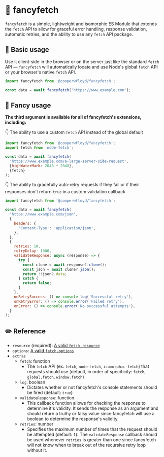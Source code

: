 # 💅 fancyfetch

`fancyfetch` is a simple, lightweight and isomorphic ES Module that extends the `fetch` API to allow for graceful error handling, response validation, automatic retries, and the ability to use any `fetch` API package.

## 🙂 Basic usage

Use it client-side in the browser or on the server just like the standard `fetch` API — `fancyfetch` will automatically locate and use Node's global `fetch` API or your browser's native `fetch` API.

```js
import fancyfetch from '@cooperwfloyd/fancyfetch';

const data = await fancyfetch('https://www.example.com');
```

## 🥳 Fancy usage

**The third argument is available for all of fancyfetch's extensions, including:**

👇 The ability to use a custom `fetch` API instead of the global default

```js
import fancyfetch from '@cooperwfloyd/fancyfetch';
import fetch from 'node-fetch';

const data = await fancyfetch(
  'https://www.example.com/a-large-server-side-request',
  {highWaterMark: 2048 * 2048},
  {fetch}
);
```

👇 The ability to gracefully auto-retry requests if they fail or if their responses don't return `true` in a custom validation callback

```js
import fancyfetch from '@cooperwfloyd/fancyfetch';

const data = await fancyfetch(
  'https://www.example.com/json',
  {
    headers: {
      'Content-Type': 'application/json',
    },
  },
  {
    retries: 10,
    retryDelay: 1000,
    validateResponse: async (response) => {
      try {
        const clone = await response?.clone();
        const json = await clone?.json();
        return !!json?.data;
      } catch {
        return false;
      }
    },
    onRetrySuccess: () => console.log('Successful retry'),
    onRetryError: () => console.error('Failed retry'),
    onError: () => console.error('No successful attempts'),
  }
);
```

## ✏️ Reference

- `resource` (required): <a href="https://developer.mozilla.org/en-US/docs/Web/API/fetch#parameters" target="_blank" rel="noopener noreferrer">A valid `fetch.resource`</a>
- `options`: <a href="https://developer.mozilla.org/en-US/docs/Web/API/fetch#parameters" target="_blank" rel="noopener noreferrer">A valid `fetch.options` </a>
- `extras`
  - `fetch`: function
    - The `fetch` API (ex. `fetch`, `node-fetch`, `isomorphic-fetch`) that requests should use (default, in order of specificity: `fetch`, `global.fetch`, `window.fetch`)
  - `log`: boolean
    - Dictates whether or not fancyfetch's console statements should be fired (default: `true`)
  - `validateResponse`: function
    - This callback function allows for checking the response to determine it's validity. It sends the response as an argument and should return a truthy or falsy value since fancyfetch will use a boolean to determine the response's validity.
  - `retries`: number
    - Specifies the maximum number of times that the request should be attempted (default: `1`). The `validateResponse` callback should be used whenever `retries` is greater than one since fancyfetch will not know when to break out of the recursive retry loop without it.
